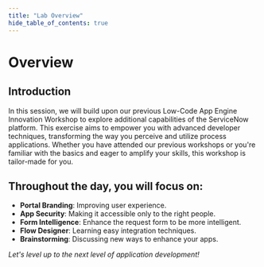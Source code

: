 ```yaml
---
title: "Lab Overview"
hide_table_of_contents: true
---
```


# Overview

## Introduction

In this session, we will build upon our previous Low-Code App Engine Innovation Workshop to explore additional capabilities of the ServiceNow platform. This exercise aims to empower you with advanced developer techniques, transforming the way you perceive and utilize process applications. Whether you have attended our previous workshops or you're familiar with the basics and eager to amplify your skills, this workshop is tailor-made for you.

## Throughout the day, you will focus on:

- **Portal Branding**: Improving user experience.
- **App Security**: Making it accessible only to the right people.
- **Form Intelligence**: Enhance the request form  to be more intelligent.
- **Flow Designer**: Learning easy integration techniques.
- **Brainstorming**: Discussing new ways to enhance your apps.

_Let's level up to the next level of application development!_